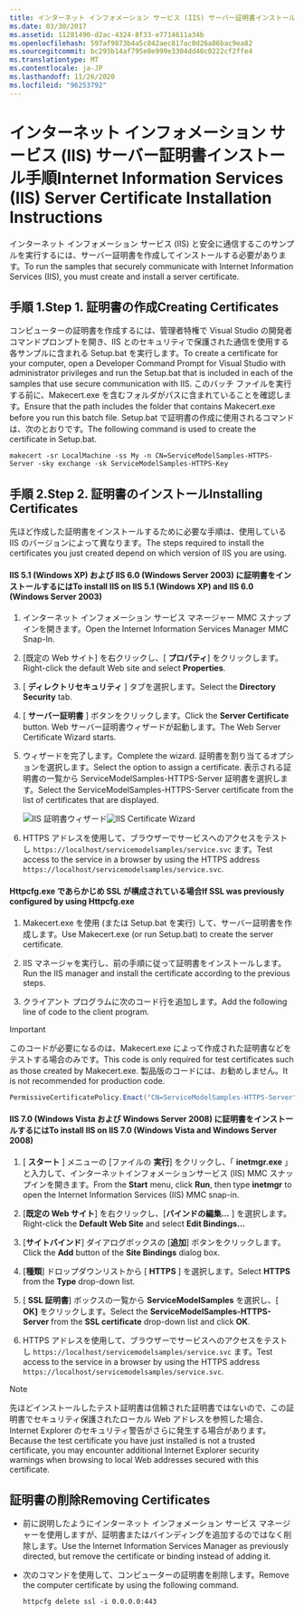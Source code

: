 ```yaml
---
title: インターネット インフォメーション サービス (IIS) サーバー証明書インストール手順
ms.date: 03/30/2017
ms.assetid: 11281490-d2ac-4324-8f33-e7714611a34b
ms.openlocfilehash: 597af9873b4a5c042aec817ac0d26a86bac9ea82
ms.sourcegitcommit: bc293b14af795e0e999e3304dd40c0222cf2ffe4
ms.translationtype: MT
ms.contentlocale: ja-JP
ms.lasthandoff: 11/26/2020
ms.locfileid: "96253792"
---
```

# <a name="internet-information-services-iis-server-certificate-installation-instructions"></a><span data-ttu-id="1e776-102">インターネット インフォメーション サービス (IIS) サーバー証明書インストール手順</span><span class="sxs-lookup"><span data-stu-id="1e776-102">Internet Information Services (IIS) Server Certificate Installation Instructions</span></span>

<span data-ttu-id="1e776-103">インターネット インフォメーション サービス (IIS) と安全に通信するこのサンプルを実行するには、サーバー証明書を作成してインストールする必要があります。</span><span class="sxs-lookup"><span data-stu-id="1e776-103">To run the samples that securely communicate with Internet Information Services (IIS), you must create and install a server certificate.</span></span>  
  
## <a name="step-1-creating-certificates"></a><span data-ttu-id="1e776-104">手順 1.</span><span class="sxs-lookup"><span data-stu-id="1e776-104">Step 1.</span></span> <span data-ttu-id="1e776-105">証明書の作成</span><span class="sxs-lookup"><span data-stu-id="1e776-105">Creating Certificates</span></span>  

 <span data-ttu-id="1e776-106">コンピューターの証明書を作成するには、管理者特権で Visual Studio の開発者コマンドプロンプトを開き、IIS とのセキュリティで保護された通信を使用する各サンプルに含まれる Setup.bat を実行します。</span><span class="sxs-lookup"><span data-stu-id="1e776-106">To create a certificate for your computer, open a Developer Command Prompt for Visual Studio with administrator privileges and run the Setup.bat that is included in each of the samples that use secure communication with IIS.</span></span> <span data-ttu-id="1e776-107">このバッチ ファイルを実行する前に、Makecert.exe を含むフォルダがパスに含まれていることを確認します。</span><span class="sxs-lookup"><span data-stu-id="1e776-107">Ensure that the path includes the folder that contains Makecert.exe before you run this batch file.</span></span> <span data-ttu-id="1e776-108">Setup.bat で証明書の作成に使用されるコマンドは、次のとおりです。</span><span class="sxs-lookup"><span data-stu-id="1e776-108">The following command is used to create the certificate in Setup.bat.</span></span>  
  
```console  
makecert -sr LocalMachine -ss My -n CN=ServiceModelSamples-HTTPS-Server -sky exchange -sk ServiceModelSamples-HTTPS-Key  
```  
  
## <a name="step-2-installing-certificates"></a><span data-ttu-id="1e776-109">手順 2.</span><span class="sxs-lookup"><span data-stu-id="1e776-109">Step 2.</span></span> <span data-ttu-id="1e776-110">証明書のインストール</span><span class="sxs-lookup"><span data-stu-id="1e776-110">Installing Certificates</span></span>  

 <span data-ttu-id="1e776-111">先ほど作成した証明書をインストールするために必要な手順は、使用している IIS のバージョンによって異なります。</span><span class="sxs-lookup"><span data-stu-id="1e776-111">The steps required to install the certificates you just created depend on which version of IIS you are using.</span></span>  
  
#### <a name="to-install-iis-on-iis-51-windows-xp-and-iis-60-windows-server-2003"></a><span data-ttu-id="1e776-112">IIS 5.1 (Windows XP) および IIS 6.0 (Windows Server 2003) に証明書をインストールするには</span><span class="sxs-lookup"><span data-stu-id="1e776-112">To install IIS on IIS 5.1 (Windows XP) and IIS 6.0 (Windows Server 2003)</span></span>  
  
1. <span data-ttu-id="1e776-113">インターネット インフォメーション サービス マネージャー MMC スナップインを開きます。</span><span class="sxs-lookup"><span data-stu-id="1e776-113">Open the Internet Information Services Manager MMC Snap-In.</span></span>  
  
2. <span data-ttu-id="1e776-114">[既定の Web サイト] を右クリックし、[ **プロパティ**] をクリックします。</span><span class="sxs-lookup"><span data-stu-id="1e776-114">Right-click the default Web site and select **Properties**.</span></span>  
  
3. <span data-ttu-id="1e776-115">[ **ディレクトリセキュリティ** ] タブを選択します。</span><span class="sxs-lookup"><span data-stu-id="1e776-115">Select the **Directory Security** tab.</span></span>  
  
4. <span data-ttu-id="1e776-116">[ **サーバー証明書** ] ボタンをクリックします。</span><span class="sxs-lookup"><span data-stu-id="1e776-116">Click the **Server Certificate** button.</span></span> <span data-ttu-id="1e776-117">Web サーバー証明書ウィザードが起動します。</span><span class="sxs-lookup"><span data-stu-id="1e776-117">The Web Server Certificate Wizard starts.</span></span>  
  
5. <span data-ttu-id="1e776-118">ウィザードを完了します。</span><span class="sxs-lookup"><span data-stu-id="1e776-118">Complete the wizard.</span></span> <span data-ttu-id="1e776-119">証明書を割り当てるオプションを選択します。</span><span class="sxs-lookup"><span data-stu-id="1e776-119">Select the option to assign a certificate.</span></span> <span data-ttu-id="1e776-120">表示される証明書の一覧から ServiceModelSamples-HTTPS-Server 証明書を選択します。</span><span class="sxs-lookup"><span data-stu-id="1e776-120">Select the ServiceModelSamples-HTTPS-Server certificate from the list of certificates that are displayed.</span></span>  
  
     <span data-ttu-id="1e776-121">![IIS 証明書ウィザード](media/iiscertificate-wizard.GIF "IISCertificate_Wizard")</span><span class="sxs-lookup"><span data-stu-id="1e776-121">![IIS Certificate Wizard](media/iiscertificate-wizard.GIF "IISCertificate_Wizard")</span></span>  
  
6. <span data-ttu-id="1e776-122">HTTPS アドレスを使用して、ブラウザーでサービスへのアクセスをテストし `https://localhost/servicemodelsamples/service.svc` ます。</span><span class="sxs-lookup"><span data-stu-id="1e776-122">Test access to the service in a browser by using the HTTPS address `https://localhost/servicemodelsamples/service.svc`.</span></span>  
  
#### <a name="if-ssl-was-previously-configured-by-using-httpcfgexe"></a><span data-ttu-id="1e776-123">Httpcfg.exe であらかじめ SSL が構成されている場合</span><span class="sxs-lookup"><span data-stu-id="1e776-123">If SSL was previously configured by using Httpcfg.exe</span></span>  
  
1. <span data-ttu-id="1e776-124">Makecert.exe を使用 (または Setup.bat を実行) して、サーバー証明書を作成します。</span><span class="sxs-lookup"><span data-stu-id="1e776-124">Use Makecert.exe (or run Setup.bat) to create the server certificate.</span></span>  
  
2. <span data-ttu-id="1e776-125">IIS マネージャを実行し、前の手順に従って証明書をインストールします。</span><span class="sxs-lookup"><span data-stu-id="1e776-125">Run the IIS manager and install the certificate according to the previous steps.</span></span>  
  
3. <span data-ttu-id="1e776-126">クライアント プログラムに次のコード行を追加します。</span><span class="sxs-lookup"><span data-stu-id="1e776-126">Add the following line of code to the client program.</span></span>  
  
> [!IMPORTANT]
> <span data-ttu-id="1e776-127">このコードが必要になるのは、Makecert.exe によって作成された証明書などをテストする場合のみです。</span><span class="sxs-lookup"><span data-stu-id="1e776-127">This code is only required for test certificates such as those created by Makecert.exe.</span></span> <span data-ttu-id="1e776-128">製品版のコードには、お勧めしません。</span><span class="sxs-lookup"><span data-stu-id="1e776-128">It is not recommended for production code.</span></span>  
  
```csharp  
PermissiveCertificatePolicy.Enact("CN=ServiceModelSamples-HTTPS-Server");  
```  
  
#### <a name="to-install-iis-on-iis-70-windows-vista-and-windows-server-2008"></a><span data-ttu-id="1e776-129">IIS 7.0 (Windows Vista および Windows Server 2008) に証明書をインストールするには</span><span class="sxs-lookup"><span data-stu-id="1e776-129">To install IIS on IIS 7.0 (Windows Vista and Windows Server 2008)</span></span>  
  
1. <span data-ttu-id="1e776-130">[ **スタート** ] メニューの [ファイルの **実行**] をクリックし、「 **inetmgr.exe** 」と入力して、インターネットインフォメーションサービス (IIS) MMC スナップインを開きます。</span><span class="sxs-lookup"><span data-stu-id="1e776-130">From the **Start** menu, click **Run**, then type **inetmgr** to open the Internet Information Services (IIS) MMC snap-in.</span></span>  
  
2. <span data-ttu-id="1e776-131">[**既定の Web サイト**] を右クリックし、[**バインドの編集...** ] を選択します。</span><span class="sxs-lookup"><span data-stu-id="1e776-131">Right-click the **Default Web Site** and select **Edit Bindings…**</span></span>  
  
3. <span data-ttu-id="1e776-132">[**サイトバインド**] ダイアログボックスの [**追加**] ボタンをクリックします。</span><span class="sxs-lookup"><span data-stu-id="1e776-132">Click the **Add** button of the **Site Bindings** dialog box.</span></span>  
  
4. <span data-ttu-id="1e776-133">[**種類**] ドロップダウンリストから [ **HTTPS** ] を選択します。</span><span class="sxs-lookup"><span data-stu-id="1e776-133">Select **HTTPS** from the **Type** drop-down list.</span></span>  
  
5. <span data-ttu-id="1e776-134">[ **SSL 証明書**] ボックスの一覧から **ServiceModelSamples** を選択し、[ **OK]** をクリックします。</span><span class="sxs-lookup"><span data-stu-id="1e776-134">Select the **ServiceModelSamples-HTTPS-Server** from the **SSL certificate** drop-down list and click **OK**.</span></span>  
  
6. <span data-ttu-id="1e776-135">HTTPS アドレスを使用して、ブラウザーでサービスへのアクセスをテストし `https://localhost/servicemodelsamples/service.svc` ます。</span><span class="sxs-lookup"><span data-stu-id="1e776-135">Test access to the service in a browser by using the HTTPS address `https://localhost/servicemodelsamples/service.svc`.</span></span>  
  
> [!NOTE]
> <span data-ttu-id="1e776-136">先ほどインストールしたテスト証明書は信頼された証明書ではないので、この証明書でセキュリティ保護されたローカル Web アドレスを参照した場合、Internet Explorer のセキュリティ警告がさらに発生する場合があります。</span><span class="sxs-lookup"><span data-stu-id="1e776-136">Because the test certificate you have just installed is not a trusted certificate, you may encounter additional Internet Explorer security warnings when browsing to local Web addresses secured with this certificate.</span></span>  
  
## <a name="removing-certificates"></a><span data-ttu-id="1e776-137">証明書の削除</span><span class="sxs-lookup"><span data-stu-id="1e776-137">Removing Certificates</span></span>  
  
- <span data-ttu-id="1e776-138">前に説明したようにインターネット インフォメーション サービス マネージャーを使用しますが、証明書またはバインディングを追加するのではなく削除します。</span><span class="sxs-lookup"><span data-stu-id="1e776-138">Use the Internet Information Services Manager as previously directed, but remove the certificate or binding instead of adding it.</span></span>  
  
- <span data-ttu-id="1e776-139">次のコマンドを使用して、コンピューターの証明書を削除します。</span><span class="sxs-lookup"><span data-stu-id="1e776-139">Remove the computer certificate by using the following command.</span></span>  
  
    ```console  
    httpcfg delete ssl -i 0.0.0.0:443  
    ```
